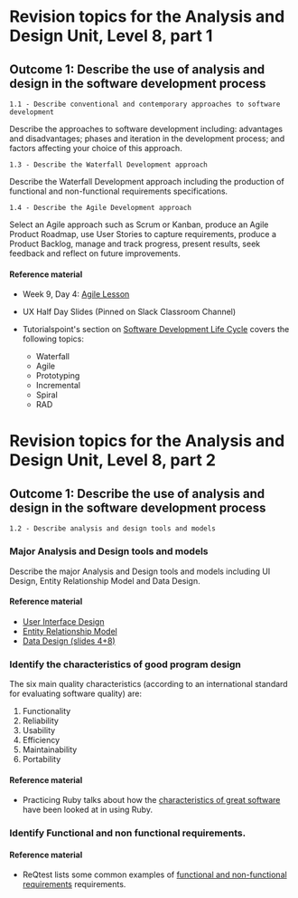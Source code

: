 # Revision topics for the Analysis and Design Unit, Level 8, part 1

## Outcome 1: Describe the use of analysis and design in the software development process

```
1.1 - Describe conventional and contemporary approaches to software development	
```

Describe the approaches to software development including: advantages and disadvantages; phases and iteration in the development process; and factors affecting your choice of this approach.

```
1.3 - Describe the Waterfall Development approach
```

Describe the Waterfall Development approach including the production of functional and non-functional requirements specifications.

```
1.4 - Describe the Agile Development approach
```

Select an Agile approach such as Scrum or Kanban, produce an Agile Product Roadmap, use User Stories to capture requirements, produce a Product Backlog, manage and track progress, present results, seek feedback and reflect on future improvements.


#### **Reference material**

- Week 9, Day 4: [Agile Lesson](week_09/day_4/01_agile_scrum/agile_scrum.md)
- UX Half Day Slides (Pinned on Slack Classroom Channel)

- Tutorialspoint's section on [Software Development Life Cycle](http://www.tutorialspoint.com/sdlc/index.htm) covers the following topics:

	- Waterfall 
	- Agile 
	- Prototyping 
	- Incremental
	- Spiral
	- RAD 
  

# Revision topics for the Analysis and Design Unit, Level 8, part 2

## Outcome 1: Describe the use of analysis and design in the software development process

```
1.2 - Describe analysis and design tools and models
``` 
### Major Analysis and Design tools and models

Describe the major Analysis and Design tools and models including UI Design, Entity Relationship Model and Data Design.

#### **Reference material**

- [User Interface Design](http://www.usability.gov/what-and-why/user-interface-design.html)
- [Entity Relationship Model](http://www.webopedia.com/TERM/E/entity_relationship_diagram.html)
- [Data Design (slides 4+8)](http://www.peter-lo.com/Teaching/CS213/L04.pdf)


### Identify the characteristics of good program design

The six main quality characteristics (according to an international standard for evaluating software quality) are:

1. Functionality
2. Reliability
3. Usability
4. Efficiency
5. Maintainability
6. Portability

#### **Reference material**

- Practicing Ruby talks about how the [characteristics of great software](http://practicingruby.com/articles/qualities-of-great-software) have been looked at in using Ruby.

### Identify Functional and non functional requirements. 

#### **Reference material**

- ReQtest lists some common examples of [functional and non-functional requirements](http://reqtest.com/requirements-blog/functional-vs-non-functional-requirements/) requirements. 
